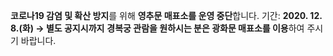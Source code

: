 **코로나19 감염 및 확산 방지**를 위해 **영추문 매표소를 운영 중단**합니다.
기간: **2020. 12. 8.(화) → 별도 공지시까지**
**경복궁 관람을 원하시는 분은 광화문 매표소를 이용**하여 주시기 바랍니다.